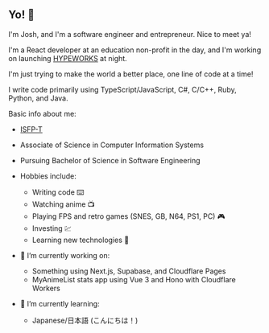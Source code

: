 ## Yo! 👋

I'm Josh, and I'm a software engineer and entrepreneur. Nice to meet ya!

I'm a React developer at an education non-profit in the day, and I'm working on launching [HYPEWORKS](https://github.com/HYPEWORKS) at night.

I'm just trying to make the world a better place, one line of code at a time!

I write code primarily using TypeScript/JavaScript, C#, C/C++, Ruby, Python, and Java.

Basic info about me:

 - [ISFP-T](https://www.16personalities.com/isfp-personality)
 - Associate of Science in Computer Information Systems
 - Pursuing Bachelor of Science in Software Engineering
 - Hobbies include:
   * Writing code ⌨️
   * Watching anime 📺
   * Playing FPS and retro games (SNES, GB, N64, PS1, PC) 🎮
   * Investing 💹
   * Learning new technologies 🧠

- 🔭 I’m currently working on:
  * Something using Next.js, Supabase, and Cloudflare Pages
  * MyAnimeList stats app using Vue 3 and Hono with Cloudflare Workers
  <!-- * Productivity software powered by AI using Next.js and Cloudflare Pages
  * and a bunch of other cool stuff!
  * A social network, [@oshiete](https://github.com/oshiete)
  * Several game concepts. Some using C++ with SDL2, C# using FNA, and some using TypeScript and WebGL. -->
- 🌱 I’m currently learning:
  * Japanese/日本語 (こんにちは！)

<!--
**YoCodingJosh/YoCodingJosh** is a ✨ _special_ ✨ repository because its `README.md` (this file) appears on your GitHub profile.

Here are some ideas to get you started:

- 🔭 I’m currently working on ...
- 🌱 I’m currently learning ...
- 👯 I’m looking to collaborate on ...
- 🤔 I’m looking for help with ...
- 💬 Ask me about ...
- 📫 How to reach me: ...
- 😄 Pronouns: ...
- ⚡ Fun fact: ...
-->
